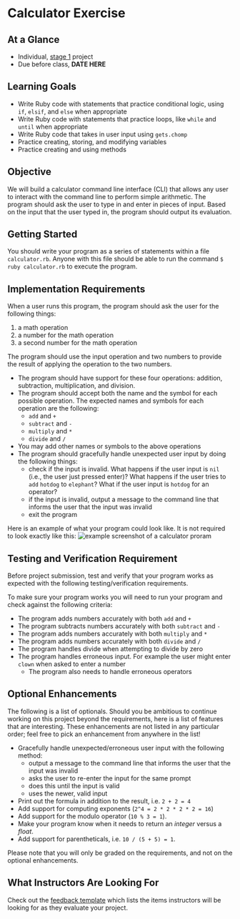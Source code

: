 # Calculator Exercise

## At a Glance

- Individual, [stage 1](https://github.com/Ada-Developers-Academy/pedagogy/blob/master/rule-of-three.md#stage-1) project
- Due before class, **DATE HERE**

## Learning Goals

- Write Ruby code with statements that practice conditional logic, using `if`, `elsif`, and `else` when appropriate
- Write Ruby code with statements that practice loops, like `while` and `until` when appropriate
- Write Ruby code that takes in user input using `gets.chomp`
- Practice creating, storing, and modifying variables
- Practice creating and using methods

## Objective

We will build a calculator command line interface (CLI) that allows any user to interact with the command line to perform simple arithmetic. The program should ask the user to type in and enter in pieces of input. Based on the input that the user typed in, the program should output its evaluation.

## Getting Started

You should write your program as a series of statements within a file `calculator.rb`. Anyone with this file should be able to run the command `$ ruby calculator.rb` to execute the program.

## Implementation Requirements

When a user runs this program, the program should ask the user for the following things:

1. a math operation
1. a number for the math operation
1. a second number for the math operation

The program should use the input operation and two numbers to provide the result of applying the operation to the two numbers.

- The program should have support for these four operations: addition, subtraction, multiplication, and division.
- The program should accept both the name and the symbol for each possible operation. The expected names and symbols for each operation are the following:
  - `add` and `+`
  - `subtract` and `-`
  - `multiply` and `*`
  - `divide` and `/`
- You may add other names or symbols to the above operations
- The program should gracefully handle unexpected user input by doing the following things:
  - check if the input is invalid. What happens if the user input is `nil` (i.e., the user just pressed enter)? What happens if the user tries to `add` `hotdog` to `elephant`? What if the user input is `hotdog` for an operator?
  - if the input is invalid, output a message to the command line that informs the user that the input was invalid
  - exit the program


Here is an example of what your program could look like. It is not required to look exactly like this:
![example screenshot of a calculator proram](example.png)

## Testing and Verification Requirement

Before project submission, test and verify that your program works as expected with the following testing/verification requirements.

To make sure your program works you will need to run your program and check against the following criteria:
*  The program adds numbers accurately with both `add` and `+`
*  The program subtracts numbers accurately with both `subtract` and `-`
*  The program adds numbers accurately with both `multiply` and `*`
*  The program adds numbers accurately with both `divide` and `/`
*  The program handles divide when attempting to divide by zero
*  The program handles erroneous input.  For example the user might enter `clown` when asked to enter a number
    *  The program also needs to handle erroneous operators

## Optional Enhancements

The following is a list of optionals. Should you be ambitious to continue working on this project beyond the requirements, here is a list of features that are interesting. These enhancements are not listed in any particular order; feel free to pick an enhancement from anywhere in the list!

- Gracefully handle unexpected/erroneous user input with the following method:
  - output a message to the command line that informs the user that the input was invalid
  - asks the user to re-enter the input for the same prompt
  - does this until the input is valid
  - uses the newer, valid input
- Print out the formula in addition to the result, i.e. `2 + 2 = 4`
- Add support for computing exponents (`2^4 = 2 * 2 * 2 * 2 = 16`)
- Add support for the modulo operator (`10 % 3 = 1`).
- Make your program know when it needs to return an _integer_ versus a _float_.
- Add support for parentheticals, i.e. `10 / (5 + 5) = 1`.

Please note that you will only be graded on the requirements, and not on the optional enhancements.

## What Instructors Are Looking For

Check out the [feedback template](feedback.md) which lists the items instructors will be looking for as they evaluate your project.
